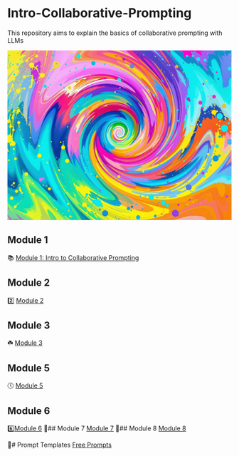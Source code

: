 # Intro-Collaborative-Prompting
This repository aims to explain the basics of collaborative prompting with LLMs 

![ReactNativeBlobUtilTmp](https://github.com/Jewelzufo/Intro-Collaborative-Prompting/raw/main/ReactNativeBlobUtilTmp_vfe8zq4lfqmtub4k01qx8d.png)

## Module 1
📚 [Module 1: Intro to Collaborative Prompting](https://github.com/Jewelzufo/Intro-Collaborative-Prompting/blob/main/Module%201.md)
## Module 2
2️⃣ [Module 2](https://github.com/Jewelzufo/Intro-Collaborative-Prompting/blob/main/Module2.md)
## Module 3
☘️ [Module 3](https://github.com/Jewelzufo/Intro-Collaborative-Prompting/blob/main/Module3.md)
## Module 5
🕔 [Module 5](https://github.com/Jewelzufo/Intro-Collaborative-Prompting/blob/main/Module5.md)
## Module 6
6️⃣[Module 6](https://github.com/Jewelzufo/Intro-Collaborative-Prompting/blob/main/Module6.md)
🎰## Module 7
[Module 7](https://github.com/Jewelzufo/Intro-Collaborative-Prompting/blob/main/Module7.md)
🎱## Module 8
[Module 8](https://github.com/Jewelzufo/Intro-Collaborative-Prompting/blob/main/Module8.md)


📓# Prompt Templates
[Free Prompts](https://github.com/Jewelzufo/Free-Prompts)
